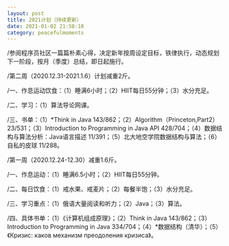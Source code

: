 ```yaml
---
layout: post
title: 2021计划（持续更新）
date: 2021-01-02 21:58:18
category: peacefulmoments
---   
```

/参阅程序员社区一篇篇朴素心得，决定新年按周设定目标，铁律执行，动态规划下一阶段，按月（季度）总结，即日起施行。

/第二周（2020.12.31-2021.1.6）计划减重2斤。
 
/一、作息运动饮食：（1）睡满6小时；（2）HIIT每日55分钟；（3）水分充足。
 
/二、学习：（1）算法导论网课。
 
/三、书单：（1）*Think in Java 143/862；（2）Algorithm（Princeton,Part2）23/531；（3）Introduction to Programming in Java API 428/704；（4）数据结构与算法分析：Java语言描述 11/391；（5）北大地空学院数据结构与算法；（6）自私的皮球 11/288。


/第一周（2020.12.24-12.30）减重1.6斤。
 
/一、作息运动：（1）睡满6.5小时；（2）HIIT每日55分钟。
 
/二、每日饮食：（1）戒水果、戒麦片；（2）每餐半饱；（3）水分充足。
 
/三、学习重点：（1）俄语大量阅读和听力；（2）Java；（3）算法。
 
/四、具体书单：（1）《计算机组成原理》；（2）Think in Java 143/862；（3）Introduction to Programming in Java 334/704；（4）*数据结构（清华）；（5）《Кризис: каков механизм преодоления кризиса》。
